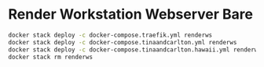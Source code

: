 # Render Workstation Webserver Bare

```bash
docker stack deploy -c docker-compose.traefik.yml renderws
docker stack deploy -c docker-compose.tinaandcarlton.yml renderws
docker stack deploy -c docker-compose.tinaandcarlton.hawaii.yml renderws
docker stack rm renderws
```
